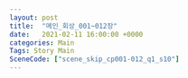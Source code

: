 ```yaml
---
layout: post
title:  "메인_회상_001~012장"
date:   2021-02-11 16:00:00 +0000
categories: Main
Tags: Story Main
SceneCode: ["scene_skip_cp001-012_q1_s10"]
---
```

